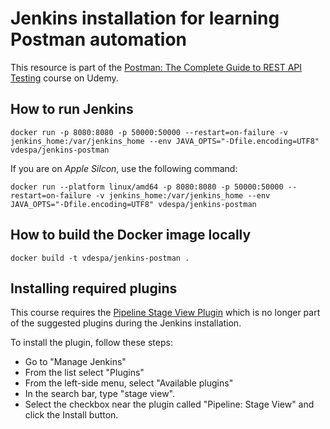# Jenkins installation for learning Postman automation

This resource is part of the [Postman: The Complete Guide to REST API Testing](https://www.udemy.com/course/postman-the-complete-guide/?referralCode=4E8B90BA4B5EE8DA9237) course on Udemy.

## How to run Jenkins

```
docker run -p 8080:8080 -p 50000:50000 --restart=on-failure -v jenkins_home:/var/jenkins_home --env JAVA_OPTS="-Dfile.encoding=UTF8" vdespa/jenkins-postman
```

If you are on *Apple Silcon*, use the following command:

```
docker run --platform linux/amd64 -p 8080:8080 -p 50000:50000 --restart=on-failure -v jenkins_home:/var/jenkins_home --env JAVA_OPTS="-Dfile.encoding=UTF8" vdespa/jenkins-postman
```

## How to build the Docker image locally

```
docker build -t vdespa/jenkins-postman .
```

## Installing required plugins

This course requires the [Pipeline Stage View Plugin](https://plugins.jenkins.io/pipeline-stage-view/) which is no longer part of the suggested plugins during the Jenkins installation.

To install the plugin, follow these steps:

- Go to "Manage Jenkins"
- From the list select "Plugins"
- From the left-side menu, select "Available plugins"
- In the search bar, type "stage view".
- Select the checkbox near the plugin called "Pipeline: Stage View" and click the Install button.
